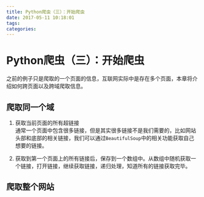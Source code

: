 ```yaml
---
title: Python爬虫（三）：开始爬虫
date: 2017-05-11 10:18:01
tags:
categories:
---
```

# Python爬虫（三）：开始爬虫

之前的例子只是爬取的一个页面的信息，互联网实际中是存在多个页面，本章将介绍如何跨页面以及跨域爬取信息。

## 爬取同一个域

1. 获取当前页面的所有超链接  
  通常一个页面中包含很多链接，但是其实很多链接不是我们需要的，比如网站头部和底部的相关链接，我们可以通过`BeautifulSoup`中的相关功能获取自己想要的链接。  

1. 获取到第一个页面上的所有链接后，保存到一个数组中。从数组中随机获取一个链接，打开链接，继续获取链接，递归处理，知道所有的链接获取完毕。

## 爬取整个网站
